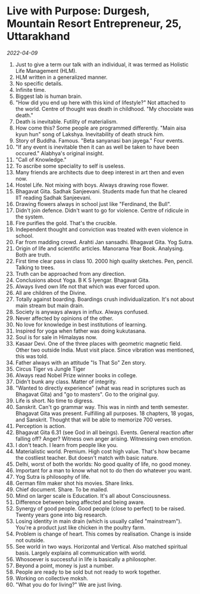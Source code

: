 # Live with Purpose: Durgesh, Mountain Resort Entrepreneur, 25, Uttarakhand

_2022-04-09_

 1.  Just to give a term our talk with an individual, it was termed as Holistic Life Management (HLM). 
 2. HLM written in a generalized manner. 
 3. No specific details. 
 4. Infinite time. 
 5. Biggest lab is human brain. 
 6. "How did you end up here with this kind of lifestyle?" Not attached to the world. Centre of thought was death in childhood. "My chocolate was death."
 7. Death is inevitable. Futility of materialism. 
8. How come this? Some people are programmed differently. "Main aisa kyun hun" song of Lakshya. Inevitability of death struck him. 
9. Story of Buddha. Famous. "Beta sanyanasi ban jayega." Four events. 
10. "If any event is inevitable then it can as well be taken to have been occured." Alabhya's original insight. 
11. "Call of Knowledge." 
12. To ascribe some speciality to self is useless. 
13. Many friends are architects due to deep interest in art then and even now. 
14. Hostel Life. Not mixing with boys. Always drawing rose flower. 
15. Bhagavat Gita. Sadhak Sanjeevani. Students made fun that he cleared IIT reading Sadhak Sanjeevani. 
16. Drawing flowers always in school just like "Ferdinand, the Bull".
17. Didn't join defence. Didn't want to go for violence. Centre of ridicule in the system. 
18. Fire purifies the gold. That's the crucible. 
19. Independent thought and conviction was treated with even violence in school. 
20. Far from madding crowd. Arahti Jan sansadhi. Bhagavat Gita. Yog Sutra. 
21. Origin of life and scientific articles. Manorama Year Book. Analysing. Both are truth. 
22. First time clear pass in class 10. 2000 high quality sketches. Pen, pencil. Talking to trees. 
23. Truth can be approached from any direction. 
24. Conclusions about Yoga. B K S Iyengar. Bhagavat Gita. 
25. Always lived own life not that which was ever forced upon. 
26. All are children of the Divine. 
27. Totally against boarding. Boardings crush individualization. It's not about main stream but main drain. 
28. Society is anyways always in influx. Always confused. 
29. Never affected by opinions of the other. 
30. No love for knowledge in best institutions of learning. 
31. Inspired for yoga when father was doing kukutasana. 
32. Soul is for sale in Himalayas now. 
33. Kasaar Devi. One of the three places with geometric magnetic field. Other two outside India. Must visit place. Since vibration was mentioned, this was told. 
34. Father always with an attitude "Is That So" Zen story.  
35. Circus Tiger vs Jungle Tiger
36. Always read Nobel Prize winner books in college. 
37. Didn't bunk any class. Matter of integrity. 
38. "Wanted to directly experience" (what was read in scriptures such as Bhagavat Gita) and "go to masters". Go to the original guy. 
39. Life is short. No time to digress. 
40. Sanskrit. Can't go grammar way. This was in ninth and tenth semester. Bhagavat Gita was present. Fulfilling all purposes. 18 chapters, 18 yogas, and Sanskrit. Thought that will be able to memorize 700 verses. 
41. Perception is action. 
42. Bhagavat Gita 6.31 (see God in all beings). Events. General reaction after falling off? Anger? Witness own anger arising. Witnessing own emotion. 
43. I don't teach. I learn from people like you. 
44. Materialistic world. Premium. High cost high value. That's how became the costliest teacher. But doesn't match with basic nature. 
45. Delhi, worst of both the worlds: No good quality of life, no good money. 
46. Important for a man to know what not to do then do whatever you want. 
47. Yog Sutra is philosophy of life. 
48. German film maker shot his movies. Share links.
49. Chief document. Share. To be mailed. 
50. Mind on larger scale is Education. It's all about Consciousness. 
51. Difference between being affected and being aware. 
52. Synergy of good people. Good people (close to perfect) to be raised. Twenty years gone into big research.
53. Losing identity in main drain (which is usually called "mainstream"). You're a product just like chicken in the poultry farm.
54. Problem is change of heart. This comes by realisation. Change is inside not outside. 
55. See world in two ways. Horizontal and Vertical. Also matched spiritual basis. Largely explains all communication with world. 
56. Whosoever is successful in life is basically a philosopher.
57. Beyond a point, money is just a number. 
58. People are ready to be sold but not ready to work together. 
59. Working on collective moksh. 
60. "What you do for living?" We are just living. 
